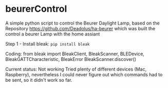 # beurerControl
A simple python script to control the Beurer Daylight Lamp, based on the Repository https://github.com/Deadolus/ha-beurer which was built the control a beurer Lamp with the home assiant

Step 1 - Install bleak:
```pip install bleak```


Coding:
from bleak import BleakClient, BleakScanner, BLEDevice, BleakGATTCharacteristic, BleakError
BleakScanner.discover()


Current status: Not working
Tried plenty of different devices (Mac, Raspberry), nevertheless I could never figure out which commands had to be sent, so it didn't work so far.
